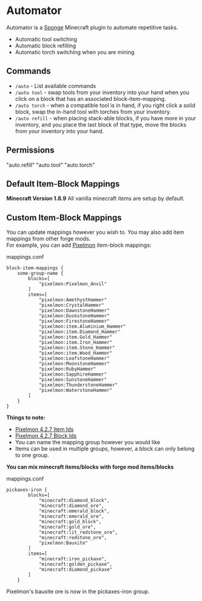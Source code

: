 # Automator

Automator is a [Sponge](https://www.spongepowered.org/) Minecraft plugin to automate repetitive tasks.

* Automatic tool switching
* Automatic block refilling
* Automatic torch switching when you are mining

## Commands

* `/auto` - List available commands
* `/auto tool` - swap tools from your inventory into your hand when you click on a block that has an associated block-item-mapping.
* `/auto torch` - when a compatible tool is in hand, if you right click a solid block, swap the in-hand tool with torches from your inventory.
* `/auto refill` - when placing stack-able blocks, if you have more in your inventory, and you place the last block of that type, move the blocks from your inventory into your hand.

## Permissions

"auto.refill"
"auto.tool" 
"auto.torch"

## Default Item-Block Mappings

**Minecraft Version 1.8.9**
All vanilla minecraft items are setup by default.

## Custom Item-Block Mappings

You can update mappings however you wish to. You may also add item mappings from other forge mods.  
For example, you can add [Pixelmon](http://pixelmonmod.com/) item-block mappings:  

mappings.conf
```
block-item-mappings {
    some-group-name {
        blocks=[
            "pixelmon:Pixelmon_Anvil"
        ]
        items=[
            "pixelmon:AmethystHammer"
            "pixelmon:CrystalHammer"
            "pixelmon:DawnstoneHammer"
            "pixelmon:DuskstoneHammer"
            "pixelmon:FirestoneHammer"
            "pixelmon:item.Aluminium_Hammer"
            "pixelmon:item.Diamond_Hammer"
            "pixelmon:item.Gold_Hammer"
            "pixelmon:item.Iron_Hammer"
            "pixelmon:item.Stone_Hammer"
            "pixelmon:item.Wood_Hammer"
            "pixelmon:LeafstoneHammer"
            "pixelmon:MoonstoneHammer"
            "pixelmon:RubyHammer"
            "pixelmon:SapphireHammer"
            "pixelmon:SunstoneHammer"
            "pixelmon:ThunderstoneHammer"
            "pixelmon:WaterstoneHammer"
        ]
    }
}

```

**Things to note:**
* [Pixelmon 4.2.7 Item Ids](https://gist.github.com/mmonkey/20ac5229017375667df2f146793524db)
* [Pixelmon 4.2.7 Block Ids](https://gist.github.com/mmonkey/5f7aa1c9ec096794d3874e51ba8bab20)
* You can name the mapping group however you would like
* Items can be used in multiple groups, however, a block can only belong to one group.

**You can mix minecraft items/blocks with forge mod items/blocks**  

mappings.conf  
```
pickaxes-iron {
        blocks=[
            "minecraft:diamond_block",
            "minecraft:diamond_ore",
            "minecraft:emerald_block",
            "minecraft:emerald_ore",
            "minecraft:gold_block",
            "minecraft:gold_ore",
            "minecraft:lit_redstone_ore",
            "minecraft:redstone_ore",
            "pixelmon:Bauxite"
        ]
        items=[
            "minecraft:iron_pickaxe",
            "minecraft:golden_pickaxe",
            "minecraft:diamond_pickaxe"
        ]
    }
```
Pixelmon's bauxite ore is now in the pickaxes-iron group.
